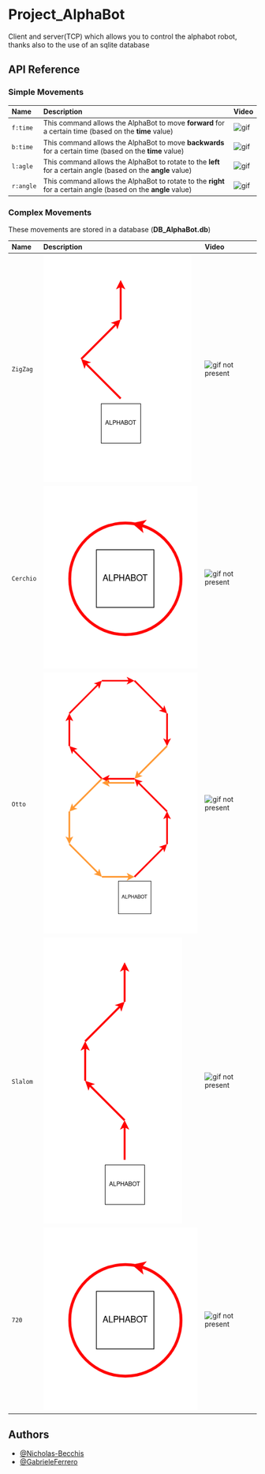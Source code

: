 # Project_AlphaBot
Client and server(TCP)  which allows you to control the alphabot robot, thanks also to the use of an sqlite database

## API Reference

### Simple Movements

| Name      | Description                        | Video |
| :-------- | :--------------------------------- | :------------------------- |
| `f:time`  | This command allows the AlphaBot to move **forward** for a certain time (based on the **time** value)          | ![gif](./img/fAlphaBot2.gif)|
| `b:time`  | This command allows the AlphaBot to move **backwards** for a certain time (based on the **time** value)        | ![gif](./img/bAlphaBot.gif)|
| `l:agle`  | This command allows the AlphaBot to rotate to the **left** for a certain angle (based on the **angle** value)  | ![gif](./img/lAlphaBot2.gif)|
| `r:angle` | This command allows the AlphaBot to rotate to the **right** for a certain angle (based on the **angle** value) | ![gif](./img/rAlphaBot2.gif)|

### Complex Movements

These movements are stored in a database (**DB_AlphaBot.db**)

| Name        | Description                         | Video|
| :---------- | :---------------------------------- | :-------------------------------- |
| `ZigZag`    | ![ZiZag image](./img/ZigZag.png)    | ![gif not present](./img/ZigZag.gif) |
| `Cerchio`   | ![Cerchio image](./img/Cerchio.png) | ![gif not present](./img/CerchioZag.gif) |
| `Otto`      | ![Otto image](./img/Otto.png)       | ![gif not present](./img/Otto.gif) |
| `Slalom`    | ![Slalom image](./img/Slalom.png)   | ![gif not present](./img/Slalom.gif) |
| `720`       | ![720 image](./img/Cerchio.png)     | ![gif not present](./img/720.gif) |


## Authors

- [@Nicholas-Becchis](https://github.com/Nicholas-Becchis)
- [@GabrieleFerrero](https://github.com/GabrieleFerrero)

  

